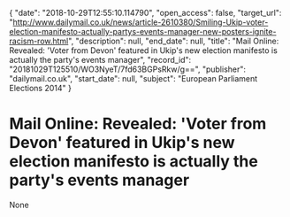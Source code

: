 {
  "date": "2018-10-29T12:55:10.114790", 
  "open_access": false, 
  "target_url": "http://www.dailymail.co.uk/news/article-2610380/Smiling-Ukip-voter-election-manifesto-actually-partys-events-manager-new-posters-ignite-racism-row.html", 
  "description": null, 
  "end_date": null, 
  "title": "Mail Online: Revealed: 'Voter from Devon' featured in Ukip's new election manifesto is actually the party's events manager", 
  "record_id": "20181029T125510/WO3NyeT/7fd63BGPsRkw/g==", 
  "publisher": "dailymail.co.uk", 
  "start_date": null, 
  "subject": "European Parliament Elections 2014"
}

# Mail Online: Revealed: 'Voter from Devon' featured in Ukip's new election manifesto is actually the party's events manager

None